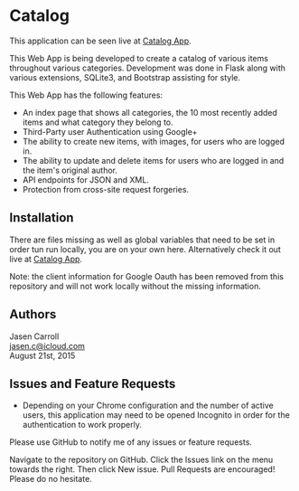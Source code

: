 # Catalog

This application can be seen live at [Catalog App](https://fathomless-cove-4387.herokuapp.com/).

This Web App is being developed to create a catalog of various items throughout various categories. Development was done in Flask along with various extensions, SQLite3, and Bootstrap assisting for style.

This Web App has the following features:

* An index page that shows all categories, the 10 most recently added items and what category they belong to.
* Third-Party user Authentication using Google+
* The ability to create new items, with images, for users who are logged in.
* The ability to update and delete items for users who are logged in and the item's original author.
* API endpoints for JSON and XML.
* Protection from cross-site request forgeries.

## Installation

There are files missing as well as global variables that need to be set in
order tun run locally, you are on your own here. Alternatively check it out
live at [Catalog App](https://fathomless-cove-4387.herokuapp.com/).

Note: the client information for Google Oauth has been removed from this repository and will not work locally without the missing information.

## Authors
Jasen Carroll  
jasen.c@icloud.com  
August 21st, 2015

## Issues and Feature Requests

* Depending on your Chrome configuration and the number of active users, this application may need to be opened Incognito in order for the authentication to work properly.

Please use GitHub to notify me of any issues or feature requests.

Navigate to the repository on GitHub.
Click the Issues link on the menu towards the right.
Then click New issue.
Pull Requests are encouraged! Please do no hesitate.
